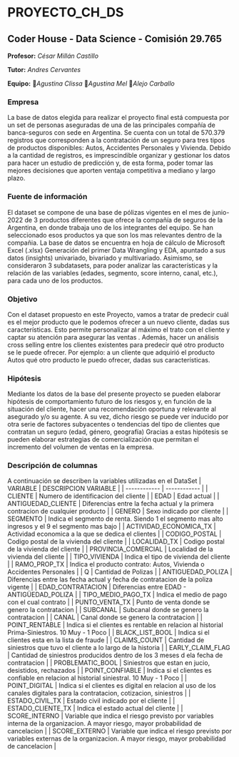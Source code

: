 # **PROYECTO_CH_DS**
## Coder House - Data Science - Comisión 29.765
**Profesor:** *César Millán Castillo*

**Tutor:** *Andres Cervantes*

**Equipo:**
 :woman:*Agustina Clissa*
 :woman:*Agustina Mel*
 :man:*Alejo Carballo*

### Empresa
La base de datos elegida para realizar el proyecto final está compuesta por un set de personas aseguradas de una de las principales compañía de banca-seguros con sede en Argentina. 
Se cuenta con un total de 570.379 registros que corresponden a la contratación de un seguro para tres tipos de productos disponibles: Autos, Accidentes Personales y Vivienda. 
Debido a la cantidad de registros, es imprescindible organizar y gestionar los datos para hacer un estudio de predicción y, de esta forma, poder tomar las mejores decisiones que aporten ventaja competitiva a mediano y largo plazo.

### Fuente de información
El dataset se compone de una base de pólizas vigentes en el mes de junio-2022 de 3 productos diferentes que ofrece la compañía de seguros de la Argentina, en donde trabaja uno de los integrantes del equipo. 
Se han seleccionado esos productos ya que son los mas relevantes dentro de la compañia. La base de datos se encuentra en hoja de cálculo de Microsoft Excel (.xlsx) Generación del primer Data Wrangling y EDA, apuntado a sus datos (insights) univariado, bivariado y multivariado.
Asimismo, se consideraron 3 subdatasets, para poder analizar las características y la relación de las variables (edades, segmento, score interno, canal, etc.), para cada uno de los productos.

### Objetivo
Con el dataset propuesto en este Proyecto, vamos a tratar de predecir cuál es el mejor producto que le podemos ofrecer a un nuevo cliente, dadas sus características. Esto permite personalizar al máximo el trato con el cliente y captar su atención para asegurar las ventas . Además, hacer un análisis cross selling entre los clientes existentes para predecir qué otro producto se le puede ofrecer. Por ejemplo: a un cliente que adquirió el producto Autos qué otro producto le puedo ofrecer, dadas sus características.

### Hipótesis
Mediante los datos de la base del presente proyecto se pueden elaborar hipótesis de comportamiento futuro de los riesgos y, en función de la situación del cliente, hacer una recomendación oportuna y relevante al asegurado y/o su agente. 
A su vez, dicho riesgo se puede ver inducido por otra serie de factores subyacentes o tendencias del tipo de clientes que contratan un seguro (edad, género, geografía)
Gracias a estas hipótesis se pueden elaborar estrategias de comercialización que permitan el incremento del volumen de ventas en la empresa.


### Descripción de columnas
A continuación se describen la variables utilizadas en el DataSet
|	VARIABLE	|	DESCRIPCION VARIABLE	|
|	------------	|	------------	|
|	CLIENTE	|	Numero de identificacion del cliente	|
|	EDAD	|	Edad actual	|
|	ANTIGUEDAD_CLIENTE	|	Diferencias entre la fecha actual y la primera contracion de cualquier producto	|
|	GENERO	|	Sexo indicado por cliente	|
|	SEGMENTO	|	Indica el segmento de renta. Siendo 1 el segmento mas alto ingresos y el 9 el segmento mas bajo	|
|	ACTIVIDAD_ECONOMICA_TX	|	Actividad economica a la que se dedica el clientes	|
|	CODIGO_POSTAL	|	Codigo postal de la vivienda del cliente	|
|	LOCALIDAD_TX	|	Codigo postal de la vivienda del cliente	|
|	PROVINCIA_COMERCIAL	|	Localidad de la vivienda del cliente	|
|	TIPO_VIVIENDA	|	Indica el tipo de vivienda del cliente	|
|	RAMO_PROP_TX	|	Indica el producto contrato: Autos, Vivienda o Accidentes Personales	|
|	Q	|	Cantidad de Polizas	|
|	ANTIGUEDAD_POLIZA	|	Diferencias entre las fecha actual y fecha de contratacion de la poliza vigente	|
|	EDAD_CONTRATACION	|	Diferencias entre EDAD - ANTIGÜEDAD_POLIZA	|
|	TIPO_MEDIO_PAGO_TX	|	Indica el medio de pago con el cual contrato	|
|	PUNTO_VENTA_TX	|	Punto de venta donde se genero la contratacion	|
|	SUBCANAL	|	Subcanal donde se genero la contratacion	|
|	CANAL	|	Canal donde se genero la contratacion	|
|	POINT_RENTABLE	|	Indica si el clientes es rentable en relacion al historial Prima-Siniestros. 10 Muy - 1 Poco	|
|	BLACK_LIST_BOOL	|	Indica si el clientes esta en la lista de fraude	|
|	CLAIMS_COUNT	|	Cantidad de siniestros que tuvo el cliente a lo largo de la historia	|
|	EARLY_CLAIM_FLAG	|	Cantidad de siniestros producidos dentro de los 3 meses d ela fecha de contratacion	|
|	PROBLEMATIC_BOOL	|	Siniestros que estan en jucio, desistidos, rechazados	|
|	POINT_CONFIABLE	|	Indica si el clientes es confiable en relacion al historial siniestral. 10 Muy - 1 Poco	|
|	POINT_DIGITAL	|	Indica si el clientes es digital  en relacion al uso de los canales digitales para la contratacion, cotizacion, siniestros	|
|	ESTADO_CIVIL_TX	|	Estado civil indicado por el cliente	|
|	ESTADO_CLIENTE_TX	|	Indica el estado actual del cliente	|
|	SCORE_INTERNO	|	Variable que indica el riesgo previsto por variables interna de la organizacion. A mayor riesgo, mayor probabilidad de cancelacion	|
|	SCORE_EXTERNO	|	Variable que indica el riesgo previsto por variables externas de la organizacion. A mayor riesgo, mayor probabilidad de cancelacion	|

